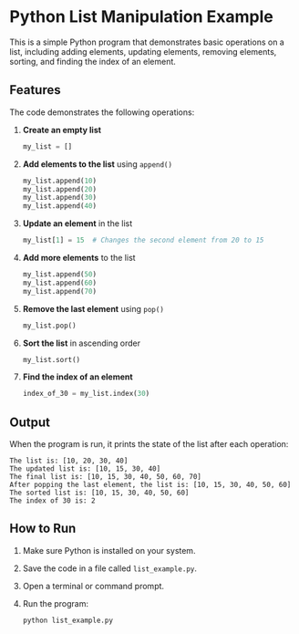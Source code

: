 # Python List Manipulation Example

This is a simple Python program that demonstrates basic operations on a list, including adding elements, updating elements, removing elements, sorting, and finding the index of an element.

## Features

The code demonstrates the following operations:

1. **Create an empty list**

   ```python
   my_list = []
   ```

2. **Add elements to the list** using `append()`

   ```python
   my_list.append(10)
   my_list.append(20)
   my_list.append(30)
   my_list.append(40)
   ```

3. **Update an element** in the list

   ```python
   my_list[1] = 15  # Changes the second element from 20 to 15
   ```

4. **Add more elements** to the list

   ```python
   my_list.append(50)
   my_list.append(60)
   my_list.append(70)
   ```

5. **Remove the last element** using `pop()`

   ```python
   my_list.pop()
   ```

6. **Sort the list** in ascending order

   ```python
   my_list.sort()
   ```

7. **Find the index of an element**

   ```python
   index_of_30 = my_list.index(30)
   ```

## Output

When the program is run, it prints the state of the list after each operation:

```
The list is: [10, 20, 30, 40]
The updated list is: [10, 15, 30, 40]
The final list is: [10, 15, 30, 40, 50, 60, 70]
After popping the last element, the list is: [10, 15, 30, 40, 50, 60]
The sorted list is: [10, 15, 30, 40, 50, 60]
The index of 30 is: 2
```

## How to Run

1. Make sure Python is installed on your system.
2. Save the code in a file called `list_example.py`.
3. Open a terminal or command prompt.
4. Run the program:

   ```bash
   python list_example.py
   ```
